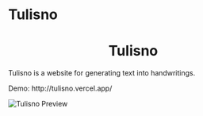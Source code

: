 # Tulisno
<h1 align="center">Tulisno</h1>

<p>
 Tulisno is a website for generating text into handwritings.
</p>
Demo: http://tulisno.vercel.app/
<br>

![Tulisno Preview](https://i.imgur.com/2XU2qYo.png)
